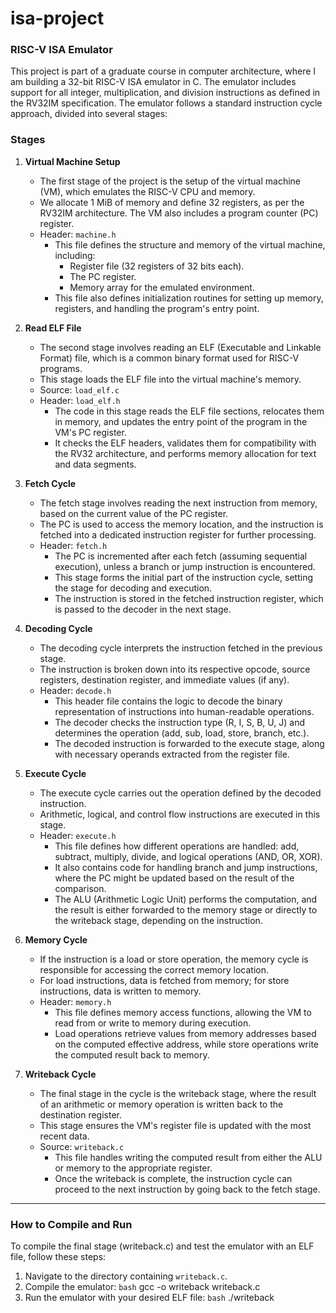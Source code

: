 # isa-project

### RISC-V ISA Emulator

This project is part of a graduate course in computer architecture, where I am building a 32-bit RISC-V ISA emulator in C. The emulator includes support for all integer, multiplication, and division instructions as defined in the RV32IM specification. The emulator follows a standard instruction cycle approach, divided into several stages:

### Stages

1. **Virtual Machine Setup**
   - The first stage of the project is the setup of the virtual machine (VM), which emulates the RISC-V CPU and memory.
   - We allocate 1 MiB of memory and define 32 registers, as per the RV32IM architecture. The VM also includes a program counter (PC) register.
   - Header: `machine.h`
     - This file defines the structure and memory of the virtual machine, including:
       - Register file (32 registers of 32 bits each).
       - The PC register.
       - Memory array for the emulated environment.
     - This file also defines initialization routines for setting up memory, registers, and handling the program's entry point.
  
2. **Read ELF File**
   - The second stage involves reading an ELF (Executable and Linkable Format) file, which is a common binary format used for RISC-V programs.
   - This stage loads the ELF file into the virtual machine's memory.
   - Source: `load_elf.c`
   - Header: `load_elf.h`
     - The code in this stage reads the ELF file sections, relocates them in memory, and updates the entry point of the program in the VM's PC register.
     - It checks the ELF headers, validates them for compatibility with the RV32 architecture, and performs memory allocation for text and data segments.

3. **Fetch Cycle**
   - The fetch stage involves reading the next instruction from memory, based on the current value of the PC register.
   - The PC is used to access the memory location, and the instruction is fetched into a dedicated instruction register for further processing.
   - Header: `fetch.h`
     - The PC is incremented after each fetch (assuming sequential execution), unless a branch or jump instruction is encountered.
     - This stage forms the initial part of the instruction cycle, setting the stage for decoding and execution.
     - The instruction is stored in the fetched instruction register, which is passed to the decoder in the next stage.

4. **Decoding Cycle**
   - The decoding cycle interprets the instruction fetched in the previous stage.
   - The instruction is broken down into its respective opcode, source registers, destination register, and immediate values (if any).
   - Header: `decode.h`
     - This header file contains the logic to decode the binary representation of instructions into human-readable operations.
     - The decoder checks the instruction type (R, I, S, B, U, J) and determines the operation (add, sub, load, store, branch, etc.).
     - The decoded instruction is forwarded to the execute stage, along with necessary operands extracted from the register file.

5. **Execute Cycle**
   - The execute cycle carries out the operation defined by the decoded instruction.
   - Arithmetic, logical, and control flow instructions are executed in this stage.
   - Header: `execute.h`
     - This file defines how different operations are handled: add, subtract, multiply, divide, and logical operations (AND, OR, XOR).
     - It also contains code for handling branch and jump instructions, where the PC might be updated based on the result of the comparison.
     - The ALU (Arithmetic Logic Unit) performs the computation, and the result is either forwarded to the memory stage or directly to the writeback stage, depending on the instruction.

6. **Memory Cycle**
   - If the instruction is a load or store operation, the memory cycle is responsible for accessing the correct memory location.
   - For load instructions, data is fetched from memory; for store instructions, data is written to memory.
   - Header: `memory.h`
     - This file defines memory access functions, allowing the VM to read from or write to memory during execution.
     - Load operations retrieve values from memory addresses based on the computed effective address, while store operations write the computed result back to memory.

7. **Writeback Cycle**
   - The final stage in the cycle is the writeback stage, where the result of an arithmetic or memory operation is written back to the destination register.
   - This stage ensures the VM's register file is updated with the most recent data.
   - Source: `writeback.c`
     - This file handles writing the computed result from either the ALU or memory to the appropriate register.
     - Once the writeback is complete, the instruction cycle can proceed to the next instruction by going back to the fetch stage.

---

### How to Compile and Run

To compile the final stage (writeback.c) and test the emulator with an ELF file, follow these steps:

1. Navigate to the directory containing `writeback.c`.
2. Compile the emulator:
   ```bash```
   gcc -o writeback writeback.c
3. Run the emulator with your desired ELF file:
   ```bash```
   ./writeback <ELF FILE>

